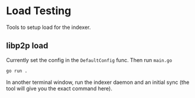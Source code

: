 # Load Testing

Tools to setup load for the indexer.

## libp2p load

Currently set the config in the `DefaultConfig` func. Then run `main.go`

```bash
go run .
```

In another terminal window, run the indexer daemon and an initial sync (the tool
will give you the exact command here).